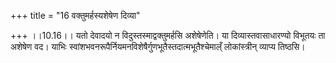 +++
title = "16 वक्तुमर्हस्यशेषेण दिव्या"

+++
।।10.16।। यतो देवादयो न विदुस्तस्माद्वक्तुमर्हसि अशेषेणेति। या
दिव्यास्तवासाधारण्यो विभूतयः ता अशेषेण वद। याभिः
स्वांशभवनरूपैर्नियमनविशेषैर्गुणभूतैस्तदात्मभूतैश्चेमाल्ँ लोकांस्त्रीन्
व्याप्य तिष्ठसि।
